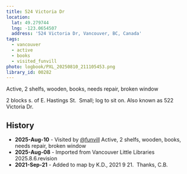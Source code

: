 ```yaml
---
title: 524 Victoria Dr
location:
  lat: 49.279744
  lng: -123.0654507
  address: '524 Victoria Dr, Vancouver, BC, Canada'
tags:
  - vancouver
  - active
  - books
  - visited_funvill
photo: logbook/PXL_20250810_211105453.png
library_id: 00282
---
```


Active, 2 shelfs, wooden, books, needs repair, broken window

2 blocks s. of E. Hastings St.  Small; log to sit on. Also known as 522 Victoria Dr.

## History

- **2025-Aug-10** - Visited by [@funvill](https://blog.abluestar.com) Active, 2 shelfs, wooden, books, needs repair, broken window
- **2025-Aug-08** - Imported from Vancouver Little Libraries 2025.8.6.revision
- **2021-Sep-21** - Added to map by K.D., 2021 9 21.  Thanks, C.B.
